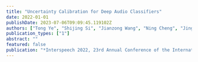 ```yaml
---
title: "Uncertainty Calibration for Deep Audio Classifiers"
date: 2022-01-01
publishDate: 2023-07-06T09:09:45.119102Z
authors: ["Tong Ye", "Shijing Si", "Jianzong Wang", "Ning Cheng", "Jing Xiao"]
publication_types: ["1"]
abstract: ""
featured: false
publication: "*Interspeech 2022, 23rd Annual Conference of the International Speech Communication Association, Incheon, Korea, 18-22 September 2022*"
---
```


